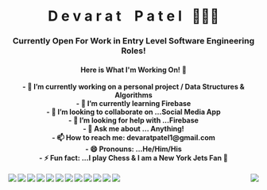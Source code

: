  <h1 align="center">
 D e v a r a t &nbsp&nbsp      P a t e l &nbsp 🙋🏽‍♂️
</h1>
<h3 align="center"> Currently Open For Work in Entry Level Software Engineering Roles!  </h3>

<h4>
 <div align="center">Here is What I'm Working On! 👋 </div>
 </br>
 <div align="center"> - 🔭 I’m currently working on a personal project / Data Structures & Algorithms </div>
 <div align="center"> - 🌱 I’m currently learning Firebase </div>
 <div align="center"> - 👯 I’m looking to collaborate on ...Social Media App </div>
 <div align="center"> - 🤔 I’m looking for help with ...Firebase </div>
 <div align="center"> - 💬 Ask me about ... Anything! </div>
 <div align="center"> - 📫 How to reach me: devaratpatel1@gmail.com </div>
 <div align="center"> - 😄 Pronouns: ...He/Him/His </div>
 <div align="center"> - ⚡ Fun fact: ...I play Chess & I am a New York Jets Fan 🏈 </div>
</h4>
 <img align="left" img src="https://img.icons8.com/color/48/000000/javascript--v1.png"/>
 <img align="left" img src="https://img.icons8.com/color/48/000000/html-5--v1..png"/>
 <img align="left" img src="https://img.icons8.com/color/48/000000/css3.png"/>
 <img align="left" img src="https://img.icons8.com/color/48/000000/react-native.png"/>
 <img align="left" img src="https://img.icons8.com/color/48/000000/redux.png"/>
 <img align="left" img src="https://img.icons8.com/color/48/000000/nodejs.png"/>
  <img align="left" img src="https://img.icons8.com/color/48/000000/express.png"/>
 <img align="left" img src="https://img.icons8.com/color/48/000000/google-firebase-console.png"/>
 <img align="left" img src="https://img.icons8.com/color/48/000000/git.png"/>
 <img align="left" img src="https://img.icons8.com/color-glass/48/000000/github.png"/>
 <img align="left" img src="https://img.icons8.com/color/48/000000/heroku.png"/>
 <img align="left" img src="https://img.icons8.com/color/48/000000/postgreesql.png"/>
 <img align="right" img src="https://img.icons8.com/color/48/000000/webpack.png"/>

